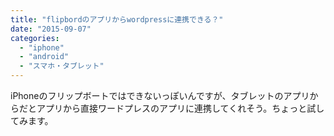 ```yaml
---
title: "flipbordのアプリからwordpressに連携できる？"
date: "2015-09-07"
categories: 
  - "iphone"
  - "android"
  - "スマホ・タブレット"
---
```


iPhoneのフリップボートではできないっぽいんですが、タブレットのアプリからだとアプリから直接ワードプレスのアプリに連携してくれそう。ちょっと試してみます。
